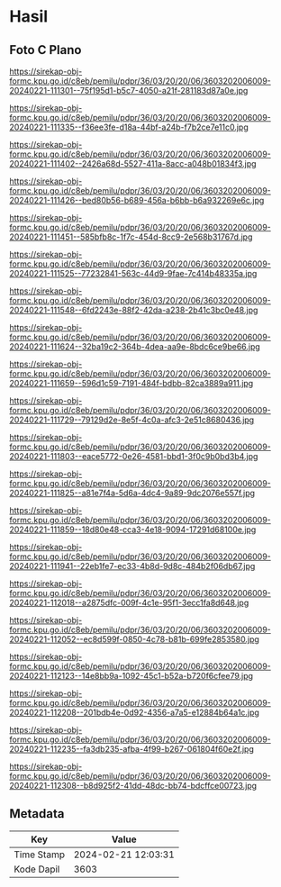 # Hasil

## Foto C Plano

https://sirekap-obj-formc.kpu.go.id/c8eb/pemilu/pdpr/36/03/20/20/06/3603202006009-20240221-111301--75f195d1-b5c7-4050-a21f-281183d87a0e.jpg

https://sirekap-obj-formc.kpu.go.id/c8eb/pemilu/pdpr/36/03/20/20/06/3603202006009-20240221-111335--f36ee3fe-d18a-44bf-a24b-f7b2ce7e11c0.jpg

https://sirekap-obj-formc.kpu.go.id/c8eb/pemilu/pdpr/36/03/20/20/06/3603202006009-20240221-111402--2426a68d-5527-411a-8acc-a048b01834f3.jpg

https://sirekap-obj-formc.kpu.go.id/c8eb/pemilu/pdpr/36/03/20/20/06/3603202006009-20240221-111426--bed80b56-b689-456a-b6bb-b6a932269e6c.jpg

https://sirekap-obj-formc.kpu.go.id/c8eb/pemilu/pdpr/36/03/20/20/06/3603202006009-20240221-111451--585bfb8c-1f7c-454d-8cc9-2e568b31767d.jpg

https://sirekap-obj-formc.kpu.go.id/c8eb/pemilu/pdpr/36/03/20/20/06/3603202006009-20240221-111525--77232841-563c-44d9-9fae-7c414b48335a.jpg

https://sirekap-obj-formc.kpu.go.id/c8eb/pemilu/pdpr/36/03/20/20/06/3603202006009-20240221-111548--6fd2243e-88f2-42da-a238-2b41c3bc0e48.jpg

https://sirekap-obj-formc.kpu.go.id/c8eb/pemilu/pdpr/36/03/20/20/06/3603202006009-20240221-111624--32ba19c2-364b-4dea-aa9e-8bdc6ce9be66.jpg

https://sirekap-obj-formc.kpu.go.id/c8eb/pemilu/pdpr/36/03/20/20/06/3603202006009-20240221-111659--596d1c59-7191-484f-bdbb-82ca3889a911.jpg

https://sirekap-obj-formc.kpu.go.id/c8eb/pemilu/pdpr/36/03/20/20/06/3603202006009-20240221-111729--79129d2e-8e5f-4c0a-afc3-2e51c8680436.jpg

https://sirekap-obj-formc.kpu.go.id/c8eb/pemilu/pdpr/36/03/20/20/06/3603202006009-20240221-111803--eace5772-0e26-4581-bbd1-3f0c9b0bd3b4.jpg

https://sirekap-obj-formc.kpu.go.id/c8eb/pemilu/pdpr/36/03/20/20/06/3603202006009-20240221-111825--a81e7f4a-5d6a-4dc4-9a89-9dc2076e557f.jpg

https://sirekap-obj-formc.kpu.go.id/c8eb/pemilu/pdpr/36/03/20/20/06/3603202006009-20240221-111859--18d80e48-cca3-4e18-9094-17291d68100e.jpg

https://sirekap-obj-formc.kpu.go.id/c8eb/pemilu/pdpr/36/03/20/20/06/3603202006009-20240221-111941--22eb1fe7-ec33-4b8d-9d8c-484b2f06db67.jpg

https://sirekap-obj-formc.kpu.go.id/c8eb/pemilu/pdpr/36/03/20/20/06/3603202006009-20240221-112018--a2875dfc-009f-4c1e-95f1-3ecc1fa8d648.jpg

https://sirekap-obj-formc.kpu.go.id/c8eb/pemilu/pdpr/36/03/20/20/06/3603202006009-20240221-112052--ec8d599f-0850-4c78-b81b-699fe2853580.jpg

https://sirekap-obj-formc.kpu.go.id/c8eb/pemilu/pdpr/36/03/20/20/06/3603202006009-20240221-112123--14e8bb9a-1092-45c1-b52a-b720f6cfee79.jpg

https://sirekap-obj-formc.kpu.go.id/c8eb/pemilu/pdpr/36/03/20/20/06/3603202006009-20240221-112208--201bdb4e-0d92-4356-a7a5-e12884b64a1c.jpg

https://sirekap-obj-formc.kpu.go.id/c8eb/pemilu/pdpr/36/03/20/20/06/3603202006009-20240221-112235--fa3db235-afba-4f99-b267-061804f60e2f.jpg

https://sirekap-obj-formc.kpu.go.id/c8eb/pemilu/pdpr/36/03/20/20/06/3603202006009-20240221-112308--b8d925f2-41dd-48dc-bb74-bdcffce00723.jpg


## Metadata

| Key        | Value               |
| ---------- | ------------------- |
| Time Stamp | 2024-02-21 12:03:31 |
| Kode Dapil | 3603                |



